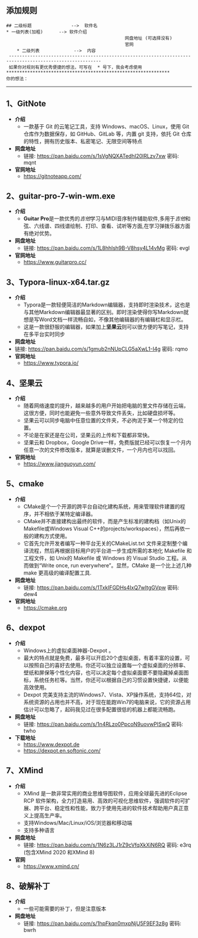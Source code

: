 ## 添加规则

```
## 二级标题               -->  软件名
* 一级列表(加粗)      --> 软件介绍
                                             网盘地址 (可选择没有)
                                             官网
    * 二级列表             -->  内容
 ---------------------------------------------------------------------------------------------------------
 如果你对规则有更优秀便捷的想法，可写在  * 号下，我会考虑使用
**************************************************************
你的想法：
```



---

## 1、GitNote

* **介绍**
  * 一款基于 Git 的云笔记工具，支持 Windows、macOS、Linux，使用 Git 仓库作为数据保存，如 GitHub、GitLab 等，内置 git 支持，依托 Git 仓库的特性，拥有历史版本、私密笔记、无限空间等特点
* **网盘地址**
  * 链接: https://pan.baidu.com/s/1sVgNQXATedhI20lRLzv7xw  密码: mqnt
* **官网地址**
  * https://gitnoteapp.com/

## 2、guitar-pro-7-win-wm.exe

* **介绍**
  *  **Guitar Pro**是一款优秀的*吉他*学习与MIDI音序制作辅助软件,多用于*吉他*和弦、六线谱、四线谱绘制、打印、查看、试听等方面,在学习弹拨乐器方面有绝对优势。
* **网盘地址**
  * 链接: https://pan.baidu.com/s/1L8hhlsh9B-V8hsy4L14vMg  密码: evgl
* **官网地址**
  * https://www.guitarpro.cc/

## 3、Typora-linux-x64.tar.gz

* **介绍**
  * Typora是一款轻便简洁的Markdown编辑器，支持即时渲染技术，这也是与其他Markdown编辑器最显著的区别。即时渲染使得你写Markdown就想是写Word文档一样流畅自如，不像其他编辑器的有编辑栏和显示栏。
  * 这是一款很舒服的编辑器，如果加上**坚果云**则可以很方便的写笔记，支持在多平台实时同步
* **网盘地址**
* 链接: https://pan.baidu.com/s/1gmub2nNUpCLG5aXwL1-I4g  密码: rqmo
* **官网地址**
  * https://www.typora.io/

## 4、坚果云

* **介绍**
  * 随着网络速度的提升，越来越多的用户开始把电脑的里文件存储在云端，这很方便，同时也能避免一些意外导致文件丢失，比如硬盘损坏等。
  * 坚果云可以同步电脑中任意位置的文件夹，不必拘泥于某一个特定的位置。
  * 不论是在家还是在公司，坚果云的上传和下载都非常快。
  * 坚果云和 Dropbox，Google Drive一样，免费版就已经可以恢复一个月内任意一次的文件修改版本，就算是误删文件，一个月内也可以找回。
* **官网地址**
  * https://www.jianguoyun.com/

## 5、cmake

* **介绍**
  * CMake是个一个开源的跨平台自动化建构系统，用来管理软件建置的程序，并不相依于某特定编译器。
  * CMake并不直接建构出最终的软件，而是产生标准的建构档（如Unix的Makefile或Windows Visual C++的projects/workspaces），然后再依一般的建构方式使用。
  * 它首先允许开发者编写一种平台无关的CMakeList.txt 文件来定制整个编译流程，然后再根据目标用户的平台进一步生成所需的本地化 Makefile 和工程文件，如 Unix的 Makefile 或 Windows 的 Visual Studio 工程。从而做到“Write once, run everywhere”。显然，CMake 是一个比上述几种 make 更高级的编译配置工具.
* **网盘地址**
  * 链接: https://pan.baidu.com/s/1TxkIFGDHs4IxQ7wItgGVpw  密码: dew4
* **官网地址**
  * https://cmake.org

## 6、dexpot

* **介绍**
  * Windows上的虚拟桌面神器-Dexpot 。
  * 最大的特点就是免费，最多可以开启20个虚拟桌面，有着丰富的设置，可以按照自己的喜好去使用。你还可以独立设置每一个虚拟桌面的分辨率、壁纸和屏保等个性化内容，也可以决定每个虚拟桌面要不要隐藏掉桌面图标，系统任务栏等。当然，你还可以根据自己的习惯设置快捷键，以便能高效使用。
  * Dexpot 完美支持主流的Windows7、Vista、XP操作系统，支持64位，对系统资源的占用也并不高，对于现在能跑Win7的电脑来说，它的资源占用估计可以忽略了，起码我见过在很多配置很低的机器上都能流畅跑。
* **网盘地址**
  * 链接: https://pan.baidu.com/s/1n4RLzo0PpcoN9uovwPISwQ  密码: twho
* **下载地址**
  * https://www.dexpot.de
  * https://dexpot.en.softonic.com/



## 7、XMind

* **介绍**
  * XMind 是一款非常实用的商业思维导图软件，应用全球最先进的Eclipse RCP 软件架构，全力打造易用、高效的可视化思维软件，强调软件的可扩展、跨平台、稳定性和性能，致力于使用先进的软件技术帮助用户真正意义上提高生产率。
  * 支持Windows/Mac/Linux/iOS/浏览器和移动端
  * 支持多种语言
* **网盘地址**
  * 链接: https://pan.baidu.com/s/1N6z3LJ1rZ9cVfqXkXiN6RQ  密码: e3rq    (包含XMind 2020 和XMind 8)
* **官网**
  * https://www.xmind.cn/

## 8、破解补丁

* **介绍**
  * 一些可能需要的补丁，但是注意版本
* **网盘地址**
  * 链接: https://pan.baidu.com/s/1hpFkqn0mxpNjU5F9EF3z8g  密码: bwrh